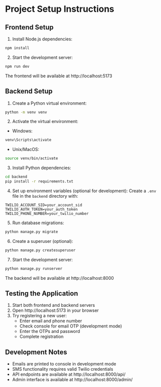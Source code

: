 # Project Setup Instructions

## Frontend Setup

1. Install Node.js dependencies:
```bash
npm install
```

2. Start the development server:
```bash
npm run dev
```

The frontend will be available at http://localhost:5173

## Backend Setup

1. Create a Python virtual environment:
```bash
python -m venv venv
```

2. Activate the virtual environment:
- Windows:
```bash
venv\Scripts\activate
```
- Unix/MacOS:
```bash
source venv/bin/activate
```

3. Install Python dependencies:
```bash
cd backend
pip install -r requirements.txt
```

4. Set up environment variables (optional for development):
Create a `.env` file in the `backend` directory with:
```
TWILIO_ACCOUNT_SID=your_account_sid
TWILIO_AUTH_TOKEN=your_auth_token
TWILIO_PHONE_NUMBER=your_twilio_number
```

5. Run database migrations:
```bash
python manage.py migrate
```

6. Create a superuser (optional):
```bash
python manage.py createsuperuser
```

7. Start the development server:
```bash
python manage.py runserver
```

The backend will be available at http://localhost:8000

## Testing the Application

1. Start both frontend and backend servers
2. Open http://localhost:5173 in your browser
3. Try registering a new user:
   - Enter email and phone number
   - Check console for email OTP (development mode)
   - Enter the OTPs and password
   - Complete registration

## Development Notes

- Emails are printed to console in development mode
- SMS functionality requires valid Twilio credentials
- API endpoints are available at http://localhost:8000/api/
- Admin interface is available at http://localhost:8000/admin/